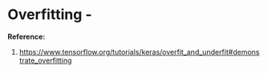 # Overfitting - 

**Reference:**  
1. https://www.tensorflow.org/tutorials/keras/overfit_and_underfit#demonstrate_overfitting

